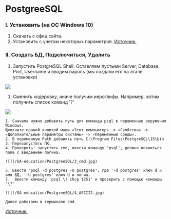 # PostgreeSQL

### I. Установить (на ОС Windows 10)
1. Скачать с офиц сайта.
1. Установить с учетом некоторых параметров.
[Источник.](https://www.youtube.com/watch?v=PfyC39EzTmk&list=PLPPIc-4tm3YQsdhSV1qzAgDKTuMUNnPmp&index=1)

### II. Создать БД, Подключиться, Удалить

1. Запустить PostgreSQL Shell.
Оставляем пустыми Server, Database, Port, Username
и вводим пароль (мы создали его на этапе установки)

![](/SA-education/PostgreeSQL/1_RunShell.jpg)

1. Сменить кодеровку, иначе получим иероглифы.
Например, хотим получить список команд
'\?'

![](/SA-education/PostgreeSQL/2_ASCII.jpg)

    1. Сначала нужно добавить путь для команды psql в переменные окружения Windows.
    Щелкните правой кнопкой мыши «Этот компьютер» -> «Свойства» -> «Дополнительные параметры системы» -> «Переменные среды».
    2. В переменную Path добавить путь C:\Program Files\PostgreSQL\15\bin
    3. Перезапустить ПК.
    4. Проверить: запустить cmd, ввести команду 'psql', должно появиться поле с введением логина.

    ![](/SA-education/PostgreeSQL/3_cmd.jpg)

    5. Ввести 'psql -d postgres -U postgres', где '-d postgres' ключ d и имя БД, '-U postgres' ключ U и логин.
    7.  Ввести команду 'psql \! chcp 1251' и проверить с помощью команды '\?'

    ![](/SA-education/PostgreeSQL/4_ASCII2.jpg)

    Далее работаем в терминале cmd.

[Источник.](https://www.youtube.com/watch?v=-vFnDLJ1blg&list=PLPPIc-4tm3YQsdhSV1qzAgDKTuMUNnPmp&index=2)
